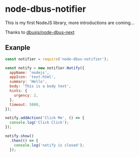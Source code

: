 # node-dbus-notifier

This is my first NodeJS library, more introductions are coming...

Thanks to [dbusjs/node-dbus-next](https://github.com/dbusjs/node-dbus-next)

## Exanple
```js
const notifier = require('node-dbus-notifier');

const notify = new notifier.Notify({
  appName: 'nodejs',
  appIcon: 'text-html',
  summary: 'Hello',
  body: 'This is a body text',
  hints: {
    urgency: 2,
  },
  timeout: 5000,
});

notify.addAction('Click Me', () => {
  console.log('Click Click');
});

notify.show()
  .then(() => {
    console.log('notify is closed');
  });
```
